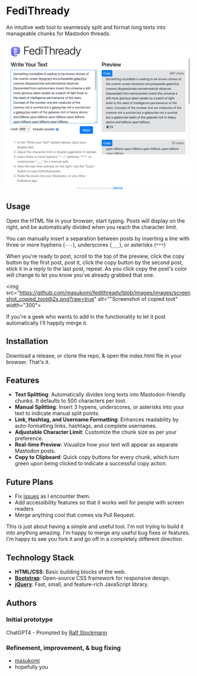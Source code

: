 # FediThready 

An intuitive web tool to seamlessly split and format long texts into manageable chunks for Mastodon threads. 

<img src="https://github.com/masukomi/fedithready/blob/images/images/screenshot_full@2x.png?raw=true" alt="Screenshot of full interface" width="600">

## Usage
Open the HTML file in your browser, start typing. 
Posts will display on the right, and be automatically divided when you reach the character limit. 

You can manually insert a separation between posts by inserting a line with three or more hyphens (`---`), underscores (`___`), or asterisks (`***`)

When you're ready to post, scroll to the top of the preview, click the copy button by the first post, post it, click the copy button by the second post, stick it in a reply to the last post, repeat. As you click copy the post's color will change to let you know you've already grabbed that one.


<img src="https://github.com/masukomi/fedithready/blob/images/images/screenshot_copied_toot@2x.png?raw=true" alt=""Screenshot of copied toot" width="300">

If you're a geek who wants to add in the functionality to let it post automatically I'll happily merge it.

## Installation 
Download a release, or clone the repo, & open the index.html file in your browser. 
That's it. 


## Features

- **Text Splitting**: Automatically divides long texts into Mastodon-friendly chunks. It defaults to 500 characters per toot.
- **Manual Splitting**: Insert 3 hypens, underscores, or asterisks into your text to indicate manual split points.
- **Link, Hashtag, and Username Formatting**: Enhances readability by auto-formatting links, hashtags, and complete usernames.
- **Adjustable Character Limit**: Customize the chunk size as per your preference.
- **Real-time Preview**: Visualize how your text will appear as separate Mastodon posts.
- **Copy to Clipboard**: Quick copy buttons for every chunk, which turn green upon being clicked to indicate a successful copy action.

## Future Plans

- Fix [issues](https://github.com/masukomi/fedithready/) as I encounter them. 
- Add accessibility features so that it works well for people with screen readers 
- Merge anything cool that comes via Pull Request. 

This is just about having a simple and useful tool. I'm not trying to build it into anything amazing. I'm happy to merge any useful bug fixes or features. I'm happy to see you fork it and go off in a completely different direction. 

## Technology Stack

- **HTML/CSS**: Basic building blocks of the web.
- [**Bootstrap**](https://getbootstrap.com/): Open-source CSS framework for responsive design.
- [**jQuery**](https://jquery.com/): Fast, small, and feature-rich JavaScript library.

## Authors 
### Initial prototype
ChatGPT4 - Prompted by [Ralf Stockmann](https://github.com/rstockm)

### Refinement, improvement, & bug fixing
- [masukomi](https://github.com/masukomi/)
- hopefully you
